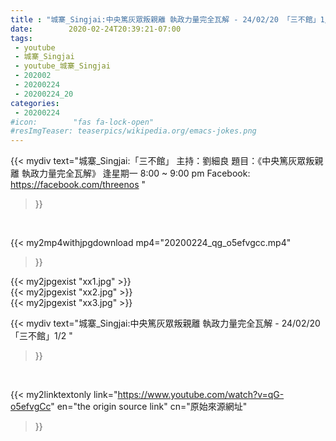 ```yaml
---
title : "城寨_Singjai:中央篤灰眾叛親離 執政力量完全瓦解 - 24/02/20 「三不館」1/2 "
date:        2020-02-24T20:39:21-07:00
tags:
 - youtube
 - 城寨_Singjai
 - youtube_城寨_Singjai
 - 202002
 - 20200224
 - 20200224_20
categories:
 - 20200224
#icon:        "fas fa-lock-open"
#resImgTeaser: teaserpics/wikipedia.org/emacs-jokes.png
---
```


{{< mydiv text="城寨_Singjai:「三不館」  主持：劉細良  題目：《中央篤灰眾叛親離 執政力量完全瓦解》  逢星期一 8:00 ~ 9:00 pm  Facebook: https://facebook.com/threenos "
>}}
<br>


{{< my2mp4withjpgdownload mp4="20200224_qg_o5efvgcc.mp4"
>}}

{{< my2jpgexist "xx1.jpg" >}}<br>
{{< my2jpgexist "xx2.jpg" >}}<br>
{{< my2jpgexist "xx3.jpg" >}}<br>



{{< mydiv text="城寨_Singjai:中央篤灰眾叛親離 執政力量完全瓦解 - 24/02/20 「三不館」1/2 "
>}}
<br>

{{< my2linktextonly link="https://www.youtube.com/watch?v=qG-o5efvgCc"
en="the origin source link" cn="原始來源網址"
>}}


<br>

